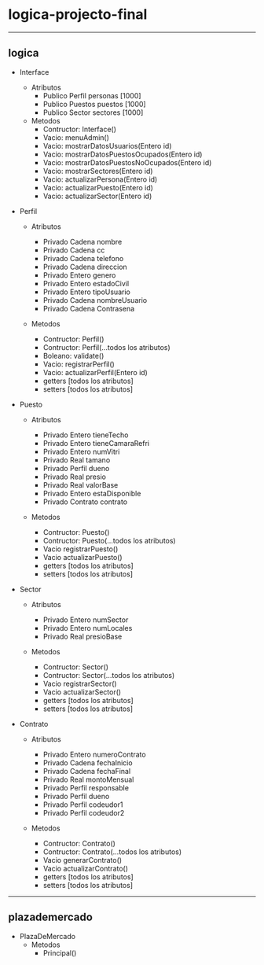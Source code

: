 # logica-projecto-final

---

## logica

- Interface
  - Atributos
    - Publico Perfil personas [1000]
    - Publico Puestos puestos [1000]
    - Publico Sector sectores [1000]
  - Metodos
    - Contructor: Interface()
    - Vacio: menuAdmin()
    - Vacio: mostrarDatosUsuarios(Entero id)
    - Vacio: mostrarDatosPuestosOcupados(Entero id)
    - Vacio: mostrarDatosPuestosNoOcupados(Entero id)
    - Vacio: mostrarSectores(Entero id)
    - Vacio: actualizarPersona(Entero id)
    - Vacio: actualizarPuesto(Entero id)
    - Vacio: actualizarSector(Entero id)
- Perfil

  - Atributos
    - Privado Cadena nombre
    - Privado Cadena cc
    - Privado Cadena telefono
    - Privado Cadena direccion
    - Privado Entero genero
    - Privado Entero estadoCivil
    - Privado Entero tipoUsuario
    - Privado Cadena nombreUsuario
    - Privado Cadena Contrasena

  - Metodos
    - Contructor: Perfil()
    - Contructor: Perfil(...todos los atributos)
    - Boleano: validate()
    - Vacio: registrarPerfil()
    - Vacio: actualizarPerfil(Entero id)
    - getters [todos los atributos]
    - setters [todos los atributos]
- Puesto

  - Atributos
    - Privado Entero tieneTecho
    - Privado Entero tieneCamaraRefri
    - Privado Entero numVitri
    - Privado Real tamano
    - Privado Perfil dueno
    - Privado Real presio
    - Privado Real valorBase
    - Privado Entero estaDisponible
    - Privado Contrato contrato

  - Metodos
    - Contructor: Puesto()
    - Contructor: Puesto(...todos los atributos)
    - Vacio registrarPuesto()
    - Vacio actualizarPuesto()
    - getters [todos los atributos]
    - setters [todos los atributos]
- Sector

  - Atributos
    - Privado Entero numSector
    - Privado Entero numLocales
    - Privado Real presioBase

  - Metodos
    - Contructor: Sector()
    - Contructor: Sector(...todos los atributos)
    - Vacio registrarSector()
    - Vacio actualizarSector()
    - getters [todos los atributos]
    - setters [todos los atributos]
- Contrato

  - Atributos

    - Privado Entero numeroContrato
    - Privado Cadena fechaInicio
    - Privado Cadena fechaFinal
    - Privado Real montoMensual
    - Privado Perfil responsable
    - Privado Perfil dueno
    - Privado Perfil codeudor1
    - Privado Perfil codeudor2

  - Metodos
    - Contructor: Contrato()
    - Contructor: Contrato(...todos los atributos)
    - Vacio generarContrato()
    - Vacio actualizarContrato()
    - getters [todos los atributos]
    - setters [todos los atributos]

---

## plazademercado

- PlazaDeMercado
  - Metodos
    - Principal()
